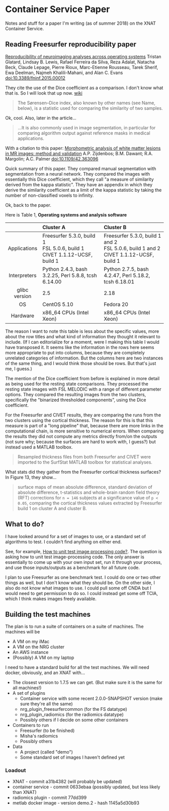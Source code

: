 # Container Service Paper

Notes and stuff for a paper I'm writing (as of summer 2018) on the XNAT Container Service.

## Reading Freesurfer reproducibility paper
[Reproducibility of neuroimaging analyses across operating systems](https://www.ncbi.nlm.nih.gov/pmc/articles/PMC4408913/)
Tristan Glatard, Lindsay B. Lewis, Rafael Ferreira da Silva, Reza Adalat, Natacha Beck, Claude Lepage, Pierre Rioux, Marc-Etienne Rousseau, Tarek Sherif, Ewa Deelman, Najmeh Khalili-Mahani, and Alan C. Evans
[doi:10.3389/fninf.2015.00012](https://dx.doi.org/10.3389%2Ffninf.2015.00012)

They cite the use of the Dice coefficient as a comparison. I don't know what that is. So I will look that up now.
[wiki](https://en.wikipedia.org/wiki/Sørensen–Dice_coefficient)

> The Sørensen–Dice index, also known by other names (see Name, below), is a statistic used for comparing the similarity of two samples.

Ok, cool. Also, later in the article...

> ...It is also commonly used in image segmentation, in particular for comparing algorithm output against reference masks in medical applications.

With a citation to this paper:
[Morphometric analysis of white matter lesions in MR images: method and validation](https://ieeexplore.ieee.org/document/363096/)
A.P. Zijdenbos; B.M. Dawant; R.A. Margolin; A.C. Palmer
[doi:10.1109/42.363096](https://doi.org/10.1109/42.363096)

Quick summary of this paper. They compared manual segmentation with segmentation from a neural network. They compared the images with essentially this Dice coefficient, which they call "a measure of similarity derived from the kappa statistic". They have an appendix in which they derive the similarity coefficient as a limit of the kappa statistic by taking the number of non-classified voxels to infinity.

Ok, back to the paper.

Here is Table 1, **Operating systems and analysis software**

|               | Cluster A                                                                     | Cluster B                                                                                 |
|:-------------:|:------------------------------------------------------------------------------|:------------------------------------------------------------------------------------------|
|  Applications | Freesurfer 5.3.0, build 1<br>FSL 5.0.6, build 1<br>CIVET 1.1.12-UCSF, build 1 | Freesurfer 5.3.0, build 1 and 2<br>FSL 5.0.6, build 1 and 2<br>CIVET 1.1.12-UCSF, build 1 |
|  Interpreters | Python 2.4.3, bash 3.2.25, Perl 5.8.8, tcsh 6.14.00                           | Python 2.7.5, bash 4.2.47, Perl 5.18.2, tcsh 6.18.01                                      |
| glibc version | 2.5                                                                           | 2.18                                                                                      |
|       OS      | CentOS 5.10                                                                   | Fedora 20                                                                                 |
|    Hardware   | x86_64 CPUs (Intel Xeon)                                                      | x86_64 CPUs (Intel Xeon)                                                                  |

The reason I want to note this table is less about the specific values, more about the row titles and what kind of information they thought it relevant to include. (If I can editorialize for a moment, were I making this table I would have transposed it. It seems like the information in the rows here seems more appropriate to put into columns, because they are completely unrelated categories of information. But the columns here are two instances of the same thing, and I would think those should be rows. But that's just me, I guess.)

The mention of the Dice coefficient from before is explained in more detail as being used for the resting state comparisons. They processed the resting state images with FSL MELODIC with a range of different parameter options. They compared the resulting images from the two clusters, specifically the "binarized thresholded components", using the Dice coefficient.

For the Freesurfer and CIVET results, they are comparing the runs from the two clusters using the cortical thickness. The reason for this is that this measure is part of a "long pipeline" that, because there are more links in the computational chain, is more sensitive to numerical errors. When comparing the results they did not compute any metrics directly from/on the outputs (not sure why; because the surfaces are hard to work with, I guess?) but instead used a MATLAB toolbox.

> Resampled thickness files from both Freesurfer and CIVET were imported to the SurfStat MATLAB toolbox for statistical analyses.

What stats did they gather from the Freesurfer cortical thickness surfaces? In Figure 13, they show...

> surface maps of mean absolute difference, standard deviation of absolute difference, t-statistics and whole-brain random field theory (RFT) corrections for `n = 146` subjects at a significance value of `p < 0.05`, comparing the cortical thickness values extracted by Freesurfer build 1 on cluster A and cluster B.

## What to do?

I have looked around for a set of images to use, or a standard set of algorithms to test. I couldn't find anything on either end.

See, for example, [How to unit test image processing code?](https://softwareengineering.stackexchange.com/questions/166517/how-to-unit-test-image-processing-code). The question is asking how to unit test image-processing code. The only answer is essentially to come up with your own input set, run it through your process, and use those inputs/outputs as a benchmark for all future code.

I plan to use Freesurfer as one benchmark test. I could do one or two other things as well, but I don't know what they should be. On the other side, I also do not know what images to use. I could pull some off CNDA but I would need to get permission to do so. I could instead get some off TCIA, which I think makes images freely available.

## Building the test machines

The plan is to run a suite of containers on a suite of machines. The machines will be

* A VM on my iMac
* A VM on the NRG cluster
* An AWS instance
* (Possibly) A VM on my laptop

I need to have a standard build for all the test machines. We will need docker, obviously, and an XNAT with...

* The closest version to 1.7.5 we can get. (But make sure it is the same for all machines!)
* A set of plugins
    * Container service with some recent 2.0.0-SNAPSHOT version (make sure they're all the same)
    * nrg_plugin_freesurfercommon (for the FS datatype)
    * nrg_plugin_radiomics (for the radiomics datatype)
    * Possibly others if I decide on some other containers
* Containers to run
    * Freesurfer (to be finished)
    * Misha's radiomics
    * Possibly others
* Data
    * A project (called "demo")
    * Some standard set of images I haven't defined yet

### Loadout

* XNAT - commit a31b4382 (will probably be updated)
* container service - commit 0633ebaa (possibly updated, but less likely than XNAT)
* radiomics plugin - commit 77dd399
* metlab docker image - version demo.2 - hash 1145a5d30b93